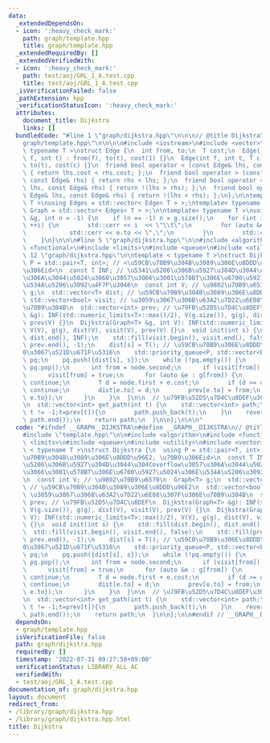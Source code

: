 ```yaml
---
data:
  _extendedDependsOn:
  - icon: ':heavy_check_mark:'
    path: graph/template.hpp
    title: graph/template.hpp
  _extendedRequiredBy: []
  _extendedVerifiedWith:
  - icon: ':heavy_check_mark:'
    path: test/aoj/GRL_1_A.test.cpp
    title: test/aoj/GRL_1_A.test.cpp
  _isVerificationFailed: false
  _pathExtension: hpp
  _verificationStatusIcon: ':heavy_check_mark:'
  attributes:
    document_title: Dijkstra
    links: []
  bundledCode: "#line 1 \"graph/dijkstra.hpp\"\n\n\n// @title Dijkstra\n#line 1 \"\
    graph/template.hpp\"\n\n\n\n#include <iostream>\n#include <vector>\n\ntemplate<\
    \ typename T >\nstruct Edge {\n  int from, to;\n  T cost;\n  Edge() {}\n  Edge(int\
    \ f, int t) : from(f), to(t), cost(1) {}\n  Edge(int f, int t, T c) : from(f),\
    \ to(t), cost(c) {}\n  friend bool operator < (const Edge& lhs, const Edge& rhs)\
    \ { return lhs.cost < rhs.cost; };\n  friend bool operator > (const Edge& lhs,\
    \ const Edge& rhs) { return rhs < lhs; };\n  friend bool operator <= (const Edge&\
    \ lhs, const Edge& rhs) { return !(lhs > rhs); };\n  friend bool operator >= (const\
    \ Edge& lhs, const Edge& rhs) { return !(lhs < rhs); };\n};\n\ntemplate< typename\
    \ T >\nusing Edges = std::vector< Edge< T > >;\ntemplate< typename T >\nusing\
    \ Graph = std::vector< Edges< T > >;\n\ntemplate< typename T >\nvoid debug(Graph<T>\
    \ &g, int n = -1) {\n    if (n == -1) n = g.size();\n    for (int i = 0; i < n;\
    \ ++i) {\n        std::cerr << i  << \"\\t\";\n        for (auto &e: g[i]) {\n\
    \            std::cerr << e.to << \",\";\n        }\n        std::cerr << std::endl;\n\
    \    }\n}\n\n\n#line 5 \"graph/dijkstra.hpp\"\n\n#include <algorithm>\n#include\
    \ <functional>\n#include <limits>\n#include <queue>\n#include <utility>\n#line\
    \ 12 \"graph/dijkstra.hpp\"\n\ntemplate < typename T >\nstruct Dijkstra {\n  using\
    \ P = std::pair<T, int>; // <\u59CB\u70B9\u304B\u3089\u306E\u8DDD\u96E2, \u70B9\
    \u306Eid>\n  const T INF; // \u5341\u5206\u306B\u5927\u304D\u3044\u304Coverflow\u3057\
    \u306A\u3044\u5024\u3068\u3057\u3066\u3001\u578BT\u306E\u6700\u5927\u5024\u306E\
    \u534A\u5206\u3092\u4F7F\u3046\n  const int V; // \u9802\u70B9\u6570\n  Graph<T>\
    \ g;\n  std::vector<T> dist; // \u59CB\u70B9\u304B\u3089\u306E\u8DDD\u96E2\n \
    \ std::vector<bool> visit; // \u3059\u3067\u306B\u63A2\u7D22\u6E08\u307F\u306E\
    \u70B9\u304B\n  std::vector<int> prev; // \u79FB\u52D5\u7D4C\u8DEF\n  Dijkstra(Graph<T>\
    \ &g): INF(std::numeric_limits<T>::max()/2), V(g.size()), g(g), dist(V), visit(V),\
    \ prev(V) {}\n  Dijkstra(Graph<T> &g, int V): INF(std::numeric_limits<T>::max()/2),\
    \ V(V), g(g), dist(V), visit(V), prev(V) {}\n  void init(int s) {\n    std::fill(dist.begin(),\
    \ dist.end(), INF);\n    std::fill(visit.begin(), visit.end(), false);\n    std::fill(prev.begin(),\
    \ prev.end(), -1);\n    dist[s] = T(); // \u59CB\u70B9\u306E\u8DDD\u96E2\u3092\
    0\u3067\u521D\u671F\u5316\n    std::priority_queue<P, std::vector<P>, std::greater<P>>\
    \ pq;\n    pq.push({dist[s], s});\n    while (!pq.empty()) {\n      P node = pq.top();\
    \ pq.pop();\n      int from = node.second;\n      if (visit[from]) continue;\n\
    \      visit[from] = true;\n      for (auto &e : g[from]) {\n        if (visit[e.to])\
    \ continue;\n        T d = node.first + e.cost;\n        if (d >= dist[e.to])\
    \ continue;\n        dist[e.to] = d;\n        prev[e.to] = from;\n        pq.push({d,\
    \ e.to});\n      }\n    }\n  }\n\n  // \u79FB\u52D5\u7D4C\u8DEF\u3092\u53D6\u5F97\
    \n  std::vector<int> get_path(int t) {\n    std::vector<int> path;\n    for(;\
    \ t != -1;t=prev[t]){\n        path.push_back(t);\n    }\n    reverse(path.begin(),\
    \ path.end());\n    return path;\n  }\n\n};\n\n\n"
  code: "#ifndef __GRAPH__DIJKSTRA\n#define __GRAPH__DIJKSTRA\n// @title Dijkstra\n\
    #include \"template.hpp\"\n\n#include <algorithm>\n#include <functional>\n#include\
    \ <limits>\n#include <queue>\n#include <utility>\n#include <vector>\n\ntemplate\
    \ < typename T >\nstruct Dijkstra {\n  using P = std::pair<T, int>; // <\u59CB\
    \u70B9\u304B\u3089\u306E\u8DDD\u96E2, \u70B9\u306Eid>\n  const T INF; // \u5341\
    \u5206\u306B\u5927\u304D\u3044\u304Coverflow\u3057\u306A\u3044\u5024\u3068\u3057\
    \u3066\u3001\u578BT\u306E\u6700\u5927\u5024\u306E\u534A\u5206\u3092\u4F7F\u3046\
    \n  const int V; // \u9802\u70B9\u6570\n  Graph<T> g;\n  std::vector<T> dist;\
    \ // \u59CB\u70B9\u304B\u3089\u306E\u8DDD\u96E2\n  std::vector<bool> visit; //\
    \ \u3059\u3067\u306B\u63A2\u7D22\u6E08\u307F\u306E\u70B9\u304B\n  std::vector<int>\
    \ prev; // \u79FB\u52D5\u7D4C\u8DEF\n  Dijkstra(Graph<T> &g): INF(std::numeric_limits<T>::max()/2),\
    \ V(g.size()), g(g), dist(V), visit(V), prev(V) {}\n  Dijkstra(Graph<T> &g, int\
    \ V): INF(std::numeric_limits<T>::max()/2), V(V), g(g), dist(V), visit(V), prev(V)\
    \ {}\n  void init(int s) {\n    std::fill(dist.begin(), dist.end(), INF);\n  \
    \  std::fill(visit.begin(), visit.end(), false);\n    std::fill(prev.begin(),\
    \ prev.end(), -1);\n    dist[s] = T(); // \u59CB\u70B9\u306E\u8DDD\u96E2\u3092\
    0\u3067\u521D\u671F\u5316\n    std::priority_queue<P, std::vector<P>, std::greater<P>>\
    \ pq;\n    pq.push({dist[s], s});\n    while (!pq.empty()) {\n      P node = pq.top();\
    \ pq.pop();\n      int from = node.second;\n      if (visit[from]) continue;\n\
    \      visit[from] = true;\n      for (auto &e : g[from]) {\n        if (visit[e.to])\
    \ continue;\n        T d = node.first + e.cost;\n        if (d >= dist[e.to])\
    \ continue;\n        dist[e.to] = d;\n        prev[e.to] = from;\n        pq.push({d,\
    \ e.to});\n      }\n    }\n  }\n\n  // \u79FB\u52D5\u7D4C\u8DEF\u3092\u53D6\u5F97\
    \n  std::vector<int> get_path(int t) {\n    std::vector<int> path;\n    for(;\
    \ t != -1;t=prev[t]){\n        path.push_back(t);\n    }\n    reverse(path.begin(),\
    \ path.end());\n    return path;\n  }\n\n};\n\n#endif // __GRAPH__DIJKSTRA"
  dependsOn:
  - graph/template.hpp
  isVerificationFile: false
  path: graph/dijkstra.hpp
  requiredBy: []
  timestamp: '2022-07-31 09:27:58+09:00'
  verificationStatus: LIBRARY_ALL_AC
  verifiedWith:
  - test/aoj/GRL_1_A.test.cpp
documentation_of: graph/dijkstra.hpp
layout: document
redirect_from:
- /library/graph/dijkstra.hpp
- /library/graph/dijkstra.hpp.html
title: Dijkstra
---
```


